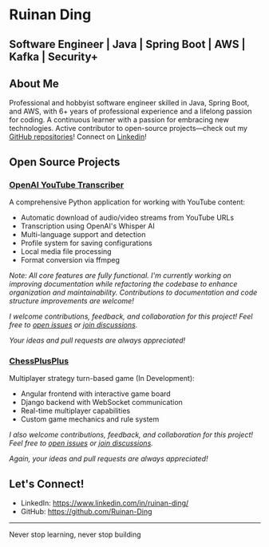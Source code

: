 # Ruinan Ding
## Software Engineer | Java | Spring Boot | AWS | Kafka | Security+

## About Me
Professional and hobbyist software engineer skilled in Java, Spring Boot, and AWS, with 6+ years of professional experience and a lifelong passion for coding. A continuous learner with a passion for embracing new technologies. Active contributor to open-source projects—check out my [GitHub repositories](https://github.com/Ruinan-Ding?tab=repositories)! Connect on [Linkedin](https://www.linkedin.com/in/ruinan-ding/)!

## Open Source Projects
### [OpenAI YouTube Transcriber](https://github.com/Ruinan-Ding/OpenAI-YouTube-Transcriber)
A comprehensive Python application for working with YouTube content:
- Automatic download of audio/video streams from YouTube URLs
- Transcription using OpenAI's Whisper AI
- Multi-language support and detection
- Profile system for saving configurations
- Local media file processing
- Format conversion via ffmpeg

*Note: All core features are fully functional. I'm currently working on improving documentation while refactoring the codebase to enhance organization and maintainability. Contributions to documentation and code structure improvements are welcome!*

*I welcome contributions, feedback, and collaboration for this project! Feel free to [open issues](https://github.com/Ruinan-Ding/OpenAI-YouTube-Transcriber/issues) or [join discussions](https://github.com/Ruinan-Ding/OpenAI-YouTube-Transcriber/discussions).*

*Your ideas and pull requests are always appreciated!*

### [ChessPlusPlus](https://github.com/Ruinan-Ding/ChessPlusPlus)
Multiplayer strategy turn-based game (In Development):
- Angular frontend with interactive game board
- Django backend with WebSocket communication
- Real-time multiplayer capabilities
- Custom game mechanics and rule system

*I also welcome contributions, feedback, and collaboration for this project! Feel free to [open issues](https://github.com/Ruinan-Ding/ChessPlusPlus/issues) or [join discussions](https://github.com/Ruinan-Ding/ChessPlusPlus/discussions).*

*Again, your ideas and pull requests are always appreciated!*

## Let's Connect!
- LinkedIn: https://www.linkedin.com/in/ruinan-ding/
- GitHub: https://github.com/Ruinan-Ding

---
Never stop learning, never stop building